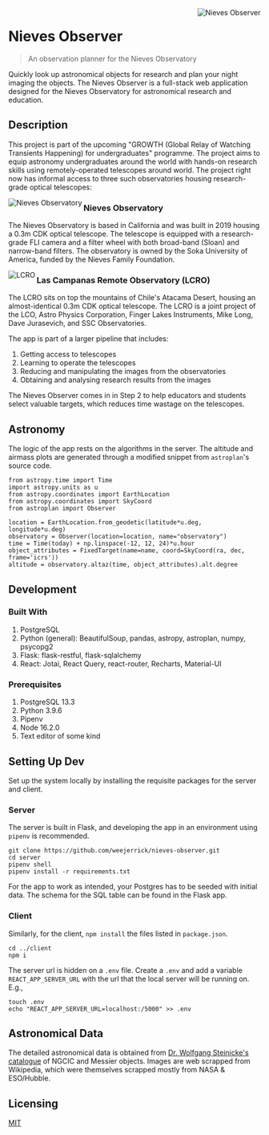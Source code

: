 <img src="https://i.ibb.co/17rkNKG/logo192.png" alt="Nieves Observer" align="right">

# Nieves Observer

> An observation planner for the Nieves Observatory

Quickly look up astronomical objects for research and plan your night imaging the objects. The Nieves Observer is a full-stack web application designed for the Nieves Observatory for astronomical research and education.

## Description

This project is part of the upcoming "GROWTH (Global Relay of Watching Transients Happening) for undergraduates" programme. The project aims to equip astronomy undergraduates around the world with hands-on research skills using remotely-operated telescopes around world. The project right now has informal access to three such observatories housing research-grade optical telescopes:

<img align="left" src="https://i.ibb.co/TrxNDnT/nieves-md.jpg" alt="Nieves Observatory">

### Nieves Observatory

The Nieves Observatory is based in California and was built in 2019 housing a 0.3m CDK optical telescope. The telescope is equipped with a research-grade FLI camera and a filter wheel with both broad-band (Sloan) and narrow-band filters. The observatory is owned by the Soka University of America, funded by the Nieves Family Foundation.

  <img align="left" src="https://i.ibb.co/jLZzBq0/lcro-md.jpg" alt="LCRO">

### Las Campanas Remote Observatory (LCRO)

The LCRO sits on top the mountains of Chile's Atacama Desert, housing an almost-identical 0.3m CDK optical telescope. The LCRO is a joint project of the LCO, Astro Physics Corporation, Finger Lakes Instruments, Mike Long, Dave Jurasevich, and SSC Observatories.

The app is part of a larger pipeline that includes:

1. Getting access to telescopes
1. Learning to operate the telescopes
1. Reducing and manipulating the images from the observatories
1. Obtaining and analysing research results from the images

The Nieves Observer comes in in Step 2 to help educators and students select valuable targets, which reduces time wastage on the telescopes.

## Astronomy

The logic of the app rests on the algorithms in the server. The altitude and airmass plots are generated through a modified snippet from `astroplan`'s source code.

```shell
from astropy.time import Time
import astropy.units as u
from astropy.coordinates import EarthLocation
from astropy.coordinates import SkyCoord
from astroplan import Observer

location = EarthLocation.from_geodetic(latitude*u.deg, longitude*u.deg)
observatory = Observer(location=location, name="observatory")
time = Time(today) + np.linspace(-12, 12, 24)*u.hour
object_attributes = FixedTarget(name=name, coord=SkyCoord(ra, dec, frame='icrs'))
altitude = observatory.altaz(time, object_attributes).alt.degree
```

## Development

### Built With

1. PostgreSQL
1. Python (general): BeautifulSoup, pandas, astropy, astroplan, numpy, psycopg2
1. Flask: flask-restful, flask-sqlalchemy
1. React: Jotai, React Query, react-router, Recharts, Material-UI

### Prerequisites

1. PostgreSQL 13.3
1. Python 3.9.6
1. Pipenv
1. Node 16.2.0
1. Text editor of some kind

## Setting Up Dev

Set up the system locally by installing the requisite packages for the server and client.

### Server

The server is built in Flask, and developing the app in an environment using `pipenv` is recommended.

```shell
git clone https://github.com/weejerrick/nieves-observer.git
cd server
pipenv shell
pipenv install -r requirements.txt
```

For the app to work as intended, your Postgres has to be seeded with initial data. The schema for the SQL table can be found in the Flask app.

### Client

Similarly, for the client, `npm install` the files listed in `package.json`.

```shell
cd ../client
npm i
```

The server url is hidden on a `.env` file. Create a `.env` and add a variable `REACT_APP_SERVER_URL` with the url that the local server will be running on. E.g.,

```shell
touch .env
echo "REACT_APP_SERVER_URL=localhost:/5000" >> .env
```

## Astronomical Data

The detailed astronomical data is obtained from [Dr. Wolfgang Steinicke's catalogue](http://www.klima-luft.de/steinicke/ngcic/ngcic_e.htm) of NGCIC and Messier objects.
Images are web scrapped from Wikipedia, which were themselves scrapped mostly from NASA & ESO/Hubble.

## Licensing

[MIT](https://choosealicense.com/licenses/mit/)
